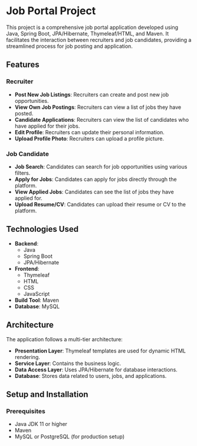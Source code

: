 # Job Portal Project

This project is a comprehensive job portal application developed using Java, Spring Boot, JPA/Hibernate, Thymeleaf/HTML, and Maven. It facilitates the interaction between recruiters and job candidates, providing a streamlined process for job posting and application.

## Features

### Recruiter
- **Post New Job Listings**: Recruiters can create and post new job opportunities.
- **View Own Job Postings**: Recruiters can view a list of jobs they have posted.
- **Candidate Applications**: Recruiters can view the list of candidates who have applied for their jobs.
- **Edit Profile**: Recruiters can update their personal information.
- **Upload Profile Photo**: Recruiters can upload a profile picture.

### Job Candidate
- **Job Search**: Candidates can search for job opportunities using various filters.
- **Apply for Jobs**: Candidates can apply for jobs directly through the platform.
- **View Applied Jobs**: Candidates can see the list of jobs they have applied for.
- **Upload Resume/CV**: Candidates can upload their resume or CV to the platform.

## Technologies Used
- **Backend**: 
  - Java
  - Spring Boot
  - JPA/Hibernate
- **Frontend**: 
  - Thymeleaf
  - HTML
  - CSS
  - JavaScript
- **Build Tool**: Maven
- **Database**:  MySQL

## Architecture
The application follows a multi-tier architecture:
- **Presentation Layer**: Thymeleaf templates are used for dynamic HTML rendering.
- **Service Layer**: Contains the business logic.
- **Data Access Layer**: Uses JPA/Hibernate for database interactions.
- **Database**: Stores data related to users, jobs, and applications.

## Setup and Installation

### Prerequisites
- Java JDK 11 or higher
- Maven
- MySQL or PostgreSQL (for production setup)

